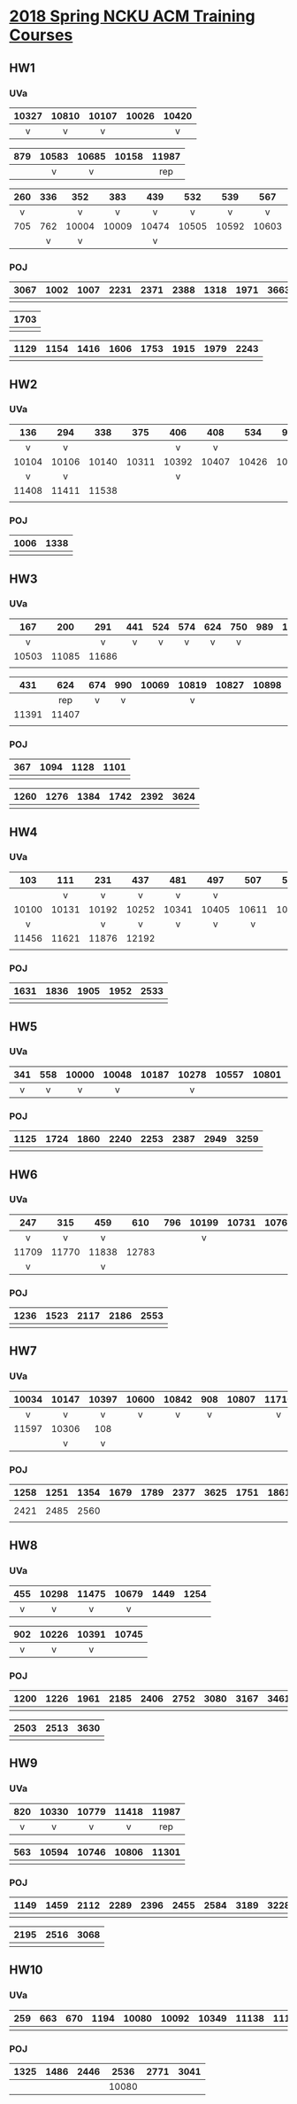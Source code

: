 # [2018 Spring NCKU ACM Training Courses](https://toolbuddy.github.io/acp_cheatsheet/2018_spring/course.html)

## HW1

### UVa

| 10327 | 10810 | 10107 | 10026 | 10420 |
| :-:   | :-:   | :-:   | :-:   | :-:   |
| v     | v     | v     |       | v     |

| 879 | 10583 | 10685 | 10158 | 11987 |
| :-: | :-:   | :-:   | :-:   | :-:   |
|     | v     | v     |       | rep   |

| 260 | 336 | 352   | 383   | 439   | 532   | 539   | 567   | 571   | 601   |
| :-: | :-: | :-:   | :-:   | :-:   | :-:   | :-:   | :-:   | :-:   | :-:   |
| v   |     | v     | v     | v     | v     | v     | v     |       |       |
| 705 | 762 | 10004 | 10009 | 10474 | 10505 | 10592 | 10603 | 10946 | 11624 |
|     | v   | v     |       | v     |       |       |       | v     |       |


### POJ

| 3067 | 1002 | 1007 | 2231 | 2371 | 2388 | 1318 | 1971 | 3663 | 3664 |
| :-:  | :-:  | :-:  | :-:  | :-:  | :-:  | :-:  | :-:  | :-:  | :-:  |
|      |      |      |      |      |      |      |      |      |      |

| 1703 |
| :-:  |
|      |

| 1129 | 1154 | 1416 | 1606 | 1753 | 1915 | 1979 | 2243 |
| :-:  | :-:  | :-:  | :-:  | :-:  | :-:  | :-:  | :-:  |
|      |      |      |      |      |      |      |      |

## HW2

### UVa

| 136   | 294   | 338   | 375   | 406   | 408   | 534   | 906   | 10035 | 10090 |
| :-:   | :-:   | :-:   | :-:   | :-:   | :-:   | :-:   | :-:   | :-:   | :-:   |
| v     | v     |       |       | v     | v     |       | v     |       |       |
| 10104 | 10106 | 10140 | 10311 | 10392 | 10407 | 10426 | 10494 | 10606 | 10990 |
| v     | v     |       |       | v     |       |       |       |       |       |
| 11408 | 11411 | 11538 |
|       |       |       |

### POJ

| 1006 | 1338 |
| :-:  | :-:  |
|      |      |

## HW3

### UVa
| 167   | 200   | 291   | 441 | 524 | 574 | 624 | 750 | 989 | 10305 |
| :-:   | :-:   | :-:   | :-: | :-: | :-: | :-: | :-: | :-: | :-:   |
| v     |       | v     | v   | v   | v   | v   | v   |     |       |
| 10503 | 11085 | 11686 |
|       |       |       |

| 431   | 624   | 674 | 990 | 10069 | 10819 | 10827 | 10898 | 10943 | 10980 |
| :-:   | :-:   | :-: | :-: | :-:   | :-:   | :-:   | :-:   | :-:   | :-:   |
|       | rep   | v   | v   |       | v     |       |       |       |       |
| 11391 | 11407 |
|       |       |

### POJ
| 367 | 1094 | 1128 | 1101 |
| :-: | :-:  | :-:  | :-:  |
|     |      |      |      |

| 1260 | 1276 | 1384 | 1742 | 2392 | 3624 |
| :-:  | :-:  | :-:  | :-:  | :-:  | :-:  |
|      |      |      |      |      |      |

## HW4

### UVa

| 103   | 111   | 231   | 437   | 481   | 497   | 507   | 531   | 714   | 10066 |
| :-:   | :-:   | :-:   | :-:   | :-:   | :-:   | :-:   | :-:   | :-:   | :-:   |
|       | v     | v     | v     | v     | v     |       | v     |       | v     |
| 10100 | 10131 | 10192 | 10252 | 10341 | 10405 | 10611 | 10635 | 10723 | 11413 |
| v     |       | v     | v     | v     | v     | v     |       |       |       |
| 11456 | 11621 | 11876 | 12192 |
|       |       |       |       |

### POJ

| 1631 | 1836 | 1905 | 1952 | 2533 |
| :-:  | :-:  | :-:  | :-:  | :-:  |
|      |      |      |      |      |

## HW5

### UVa

| 341 | 558 | 10000 | 10048 | 10187 | 10278 | 10557 | 10801 | 10986 |
| :-: | :-: | :-:   | :-:   | :-:   | :-:   | :-:   | :-:   | :-:   |
| v   | v   | v     | v     |       | v     |       |       | v     |

### POJ

| 1125 | 1724 | 1860 | 2240 | 2253 | 2387 | 2949 | 3259 |
| :-:  | :-:  | :-:  | :-:  | :-:  | :-:  | :-:  | :-:  |
|      |      |      |      |      |      |      |      |

## HW6

### UVa

| 247   | 315   | 459   | 610   | 796 | 10199 | 10731 | 10765 | 11324 | 11504 |
| :-:   | :-:   | :-:   | :-:   | :-: | :-:   | :-:   | :-:   | :-:   | :-:   |
| v     | v     | v     |       |     | v     |       |       |       |       |
| 11709 | 11770 | 11838 | 12783 |
| v     |       | v     |       |

### POJ

| 1236 | 1523 | 2117 | 2186 | 2553 |
| :-:  | :-:  | :-:  | :-:  | :-:  |
|      |      |      |      |      |

## HW7

### UVa

| 10034 | 10147 | 10397 | 10600 | 10842 | 908 | 10807 | 11710 | 11987 | 10369 |
| :-:   | :-:   | :-:   | :-:   | :-:   | :-: | :-:   | :-:   | :-:   | :-:   |
| v     | v     | v     | v     | v     | v   |       | v     | v     | v     |
| 11597 | 10306 | 108   |
|       | v     | v     |

### POJ

| 1258 | 1251 | 1354 | 1679 | 1789 | 2377 | 3625 | 1751 | 1861 | 2395 |
| :-:  | :-:  | :-:  | :-:  | :-:  | :-:  | :-:  | :-:  | :-:  | :-:  |
|      |      |      |      |      |      |      |      |      |      |
| 2421 | 2485 | 2560 |
|      |      |      |

## HW8

### UVa

| 455 | 10298 | 11475 | 10679 | 1449 | 1254 |
| :-: | :-:   | :-:   | :-:   | :-:  | :-:  |
| v   | v     | v     | v     |      |      |

| 902 | 10226 | 10391 | 10745 |
| :-: | :-:   | :-:   | :-:   |
| v   | v     | v     |       |

### POJ

| 1200 | 1226 | 1961 | 2185 | 2406 | 2752 | 3080 | 3167 | 3461 |
| :-:  | :-:  | :-:  | :-:  | :-:  | :-:  | :-:  | :-:  | :-:  |
|      |      |      |      |      |      |      |      |      |

| 2503 | 2513 | 3630 |
| :-:  | :-:  | :-:  |
|      |      |      |

## HW9

### UVa

| 820 | 10330 | 10779 | 11418 | 11987 |
| :-: | :-:   | :-:   | :-:   | :-:   |
| v   | v     | v     | v     | rep   |

| 563 | 10594 | 10746 | 10806 | 11301 |
| :-: | :-:   | :-:   | :-:   | :-:   |
|     |       |       |       |       |

### POJ

| 1149 | 1459 | 2112 | 2289 | 2396 | 2455 | 2584 | 3189 | 3228 |
| :-:  | :-:  | :-:  | :-:  | :-:  | :-:  | :-:  | :-:  | :-:  |
|      |      |      |      |      |      |      |      |      |

| 2195 | 2516 | 3068 |
| :-:  | :-:  | :-:  |
|      |      |      |

## HW10

### UVa

| 259 | 663 | 670 | 1194 | 10080 | 10092 | 10349 | 11138 | 11159 | 11419 |
| :-: | :-: | :-: | :-:  | :-:   | :-:   | :-:   | :-:   | :-:   | :-:   |
|     |     |     |      |       |       |       |       |       |       |

### POJ

| 1325 | 1486 | 2446 | 2536  | 2771 | 3041 |
| :-:  | :-:  | :-:  | :-:   | :-:  | :-:  |
|      |      |      | 10080 |      |      |
